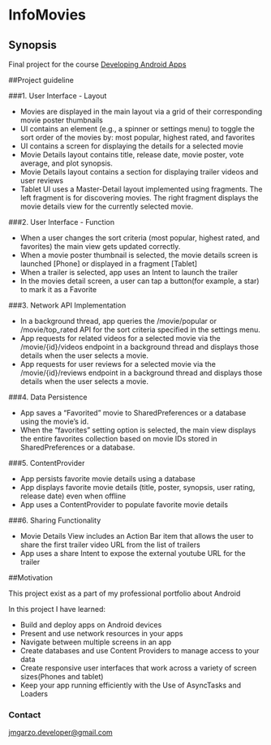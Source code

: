 # InfoMovies

## Synopsis
Final project for the course [Developing Android Apps](https://www.udacity.com/course/developing-android-apps--ud853)

##Project guideline

###1. User Interface - Layout
- Movies are displayed in the main layout via a grid of their corresponding movie poster thumbnails
- UI contains an element (e.g., a spinner or settings menu) to toggle the sort order of the movies by: most popular, highest rated, and favorites
- UI contains a screen for displaying the details for a selected movie
- Movie Details layout contains title, release date, movie poster, vote average, and plot synopsis.
- Movie Details layout contains a section for displaying trailer videos and user reviews
- Tablet UI uses a Master-Detail layout implemented using fragments. The left fragment is for discovering movies. The right fragment displays the movie details view for the currently selected movie.

###2. User Interface - Function
- When a user changes the sort criteria (most popular, highest rated, and favorites) the main view gets updated correctly.
- When a movie poster thumbnail is selected, the movie details screen is launched [Phone] or displayed in a fragment [Tablet]
- When a trailer is selected, app uses an Intent to launch the trailer
- In the movies detail screen, a user can tap a button(for example, a star) to mark it as a Favorite

###3. Network API Implementation
- In a background thread, app queries the /movie/popular or /movie/top_rated API for the sort criteria specified in the settings menu.
- App requests for related videos for a selected movie via the /movie/{id}/videos endpoint in a background thread and displays those details when the user selects a movie.
- App requests for user reviews for a selected movie via the /movie/{id}/reviews endpoint in a background thread and displays those details when the user selects a movie.

###4. Data Persistence
- App saves a “Favorited” movie to SharedPreferences or a database using the movie’s id.
- When the “favorites” setting option is selected, the main view displays the entire favorites collection based on movie IDs stored in SharedPreferences or a database.

###5. ContentProvider
- App persists favorite movie details using a database
- App displays favorite movie details (title, poster, synopsis, user rating, release date) even when offline
- App uses a ContentProvider to populate favorite movie details

###6. Sharing Functionality
- Movie Details View includes an Action Bar item that allows the user to share the first trailer video URL from the list of trailers
- App uses a share Intent to expose the external youtube URL for the trailer

##Motivation

This project exist as a part of my professional portfolio about Android

In this project I have learned:

- Build and deploy apps on Android devices
- Present and use network resources in your apps
- Navigate between multiple screens in an app
- Create databases and use Content Providers to manage access to your data
- Create responsive user interfaces that work across a variety of screen sizes(Phones and tablet)
- Keep your app running efficiently with the Use of AsyncTasks and Loaders

### Contact ###

jmgarzo.developer@gmail.com